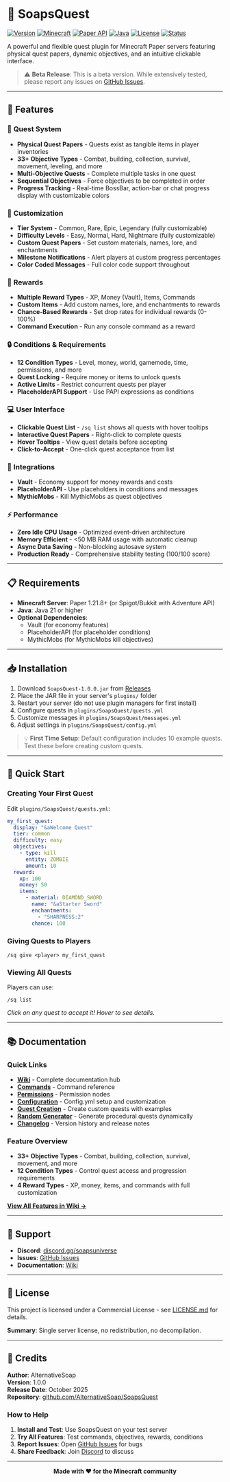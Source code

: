# 📜 SoapsQuest

[![Version](https://img.shields.io/badge/Version-1.0.0-blue.svg)](https://github.com/AlternativeSoap/SoapsQuest/releases)
[![Minecraft](https://img.shields.io/badge/Minecraft-1.21.8-brightgreen.svg)](https://www.spigotmc.org/)
[![Paper API](https://img.shields.io/badge/Paper%20API-1.21.8-blue.svg)](https://papermc.io/)
[![Java](https://img.shields.io/badge/Java-21-orange.svg)](https://www.oracle.com/java/)
[![License](https://img.shields.io/badge/License-Commercial-red.svg)](LICENSE.md)
[![Status](https://img.shields.io/badge/Status-Beta-yellow.svg)](https://github.com/AlternativeSoap/SoapsQuest)

A powerful and flexible quest plugin for Minecraft Paper servers featuring physical quest papers, dynamic objectives, and an intuitive clickable interface.

> ⚠️ **Beta Release**: This is a beta version. While extensively tested, please report any issues on [GitHub Issues](https://github.com/AlternativeSoap/SoapsQuest/issues).

---

## 🌟 Features

### 🎯 **Quest System**
- **Physical Quest Papers** - Quests exist as tangible items in player inventories
- **33+ Objective Types** - Combat, building, collection, survival, movement, leveling, and more
- **Multi-Objective Quests** - Complete multiple tasks in one quest
- **Sequential Objectives** - Force objectives to be completed in order
- **Progress Tracking** - Real-time BossBar, action-bar or chat progress display with customizable colors

### 🎨 **Customization**
- **Tier System** - Common, Rare, Epic, Legendary (fully customizable)
- **Difficulty Levels** - Easy, Normal, Hard, Nightmare (fully customizable)
- **Custom Quest Papers** - Set custom materials, names, lore, and enchantments
- **Milestone Notifications** - Alert players at custom progress percentages
- **Color Coded Messages** - Full color code support throughout

### 🎁 **Rewards**
- **Multiple Reward Types** - XP, Money (Vault), Items, Commands
- **Custom Items** - Add custom names, lore, and enchantments to rewards
- **Chance-Based Rewards** - Set drop rates for individual rewards (0-100%)
- **Command Execution** - Run any console command as a reward

### 🔒 **Conditions & Requirements**
- **12 Condition Types** - Level, money, world, gamemode, time, permissions, and more
- **Quest Locking** - Require money or items to unlock quests
- **Active Limits** - Restrict concurrent quests per player
- **PlaceholderAPI Support** - Use PAPI expressions as conditions

### 💻 **User Interface**
- **Clickable Quest List** - `/sq list` shows all quests with hover tooltips
- **Interactive Quest Papers** - Right-click to complete quests
- **Hover Tooltips** - View quest details before accepting
- **Click-to-Accept** - One-click quest acceptance from list

### 🔌 **Integrations**
- **Vault** - Economy support for money rewards and costs
- **PlaceholderAPI** - Use placeholders in conditions and messages
- **MythicMobs** - Kill MythicMobs as quest objectives

### ⚡ **Performance**
- **Zero Idle CPU Usage** - Optimized event-driven architecture
- **Memory Efficient** - <50 MB RAM usage with automatic cleanup
- **Async Data Saving** - Non-blocking autosave system
- **Production Ready** - Comprehensive stability testing (100/100 score)

---

## 📋 Requirements

- **Minecraft Server**: Paper 1.21.8+ (or Spigot/Bukkit with Adventure API)
- **Java**: Java 21 or higher
- **Optional Dependencies**:
  - Vault (for economy features)
  - PlaceholderAPI (for placeholder conditions)
  - MythicMobs (for MythicMobs kill objectives)

---

## 📥 Installation

1. Download `SoapsQuest-1.0.0.jar` from [Releases](https://github.com/AlternativeSoap/SoapsQuest/releases)
2. Place the JAR file in your server's `plugins/` folder
3. Restart your server (do not use plugin managers for first install)
4. Configure quests in `plugins/SoapsQuest/quests.yml`
5. Customize messages in `plugins/SoapsQuest/messages.yml`
6. Adjust settings in `plugins/SoapsQuest/config.yml`

> 💡 **First Time Setup**: Default configuration includes 10 example quests. Test these before creating custom quests.

---

## 🚀 Quick Start

### Creating Your First Quest

Edit `plugins/SoapsQuest/quests.yml`:

```yaml
my_first_quest:
  display: "&aWelcome Quest"
  tier: common
  difficulty: easy
  objectives:
    - type: kill
      entity: ZOMBIE
      amount: 10
  reward:
    xp: 100
    money: 50
    items:
      - material: DIAMOND_SWORD
        name: "&aStarter Sword"
        enchantments:
          - "SHARPNESS:2"
        chance: 100
```

### Giving Quests to Players

```
/sq give <player> my_first_quest
```

### Viewing All Quests

Players can use:
```
/sq list
```
*Click on any quest to accept it! Hover to see details.*

---

## 📚 Documentation

### Quick Links
- **[Wiki](WIKI.md)** - Complete documentation hub
- **[Commands](COMMANDS.md)** - Command reference
- **[Permissions](PERMISSIONS.md)** - Permission nodes
- **[Configuration](CONFIGURATION.md)** - Config.yml setup and customization
- **[Quest Creation](QUEST-CREATION.md)** - Create custom quests with examples
- **[Random Generator](RANDOM-GENERATOR.md)** - Generate procedural quests dynamically
- **[Changelog](CHANGELOG.md)** - Version history and release notes

### Feature Overview
- **33+ Objective Types** - Combat, building, collection, survival, movement, and more
- **12 Condition Types** - Control quest access and progression requirements
- **4 Reward Types** - XP, money, items, and commands with full customization

**[View All Features in Wiki →](WIKI.md)**

---

## 🤝 Support

- **Discord**: [discord.gg/soapsuniverse](https://discord.gg/soapsuniverse)
- **Issues**: [GitHub Issues](https://github.com/AlternativeSoap/SoapsQuest/issues)
- **Documentation**: [Wiki](WIKI.md)

---

## 📝 License

This project is licensed under a Commercial License - see [LICENSE.md](LICENSE.md) for details.

**Summary**: Single server license, no redistribution, no decompilation.

---

## 🙏 Credits

**Author**: AlternativeSoap  
**Version**: 1.0.0  
**Release Date**: October 2025  
**Repository**: [github.com/AlternativeSoap/SoapsQuest](https://github.com/AlternativeSoap/SoapsQuest)

### How to Help

1. **Install and Test**: Use SoapsQuest on your test server
2. **Try All Features**: Test commands, objectives, rewards, conditions
3. **Report Issues**: Open [GitHub Issues](https://github.com/AlternativeSoap/SoapsQuest/issues) for bugs
4. **Share Feedback**: Join [Discord](https://discord.gg/soapsuniverse) to discuss

---

<div align="center">

**Made with ❤️ for the Minecraft community**

</div>
